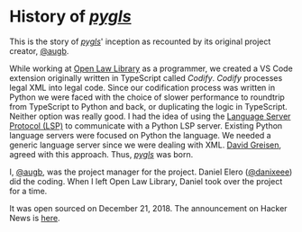 # History of [_pygls_][pygls] 

This is the story of [_pygls_][pygls]' inception as recounted by its original project creator, [@augb][augb]. 

While working at [Open Law Library][openlaw] as a programmer, we created a VS Code extension originally written in TypeScript called _Codify_. _Codify_ processes legal XML into legal code. Since our codification process was written in Python we were faced with the choice of slower performance to roundtrip from TypeScript to Python and back, or duplicating the logic in TypeScript. Neither option was really good. I had the idea of using the [Language Server Protocol (LSP)][lsp] to communicate with a Python LSP server. Existing Python language servers were focused on Python the language. We needed a generic language server since we were dealing with XML. [David Greisen][dgreisen], agreed with this approach. Thus, [_pygls_][pygls] was born. 

I, [@augb][augb], was the project manager for the project. Daniel Elero ([@danixeee][danixeee]) did the coding. When I left Open Law Library, Daniel took over the project for a time. 

It was open sourced on December 21, 2018. The announcement on Hacker News is [here][announcement]. 

[augb]: https://github.com/augb 
[announcement]: https://news.ycombinator.com/item?id=18735413 
[danixeee]: https://github.com/danixeee 
[dgreisen]: https://github.com/dgreisen 
[lsp]: https://microsoft.github.io/language-server-protocol/specification 
[openlaw]: https://openlawlib.org/ 
[pygls]: https://github.com/openlawlibrary/pygls
